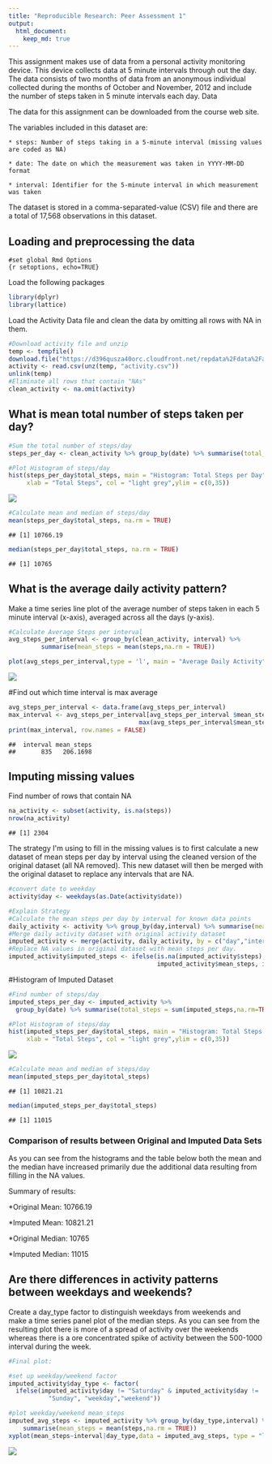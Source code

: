 ```yaml
---
title: "Reproducible Research: Peer Assessment 1"
output: 
  html_document:
    keep_md: true
---
```


This assignment makes use of data from a personal activity monitoring device. This device collects data at 5 minute intervals through out the day. The data consists of two months of data from an anonymous individual collected during the months of October and November, 2012 and include the number of steps taken in 5 minute intervals each day.
Data

The data for this assignment can be downloaded from the course web site.

The variables included in this dataset are:

    * steps: Number of steps taking in a 5-minute interval (missing values are coded as NA)

    * date: The date on which the measurement was taken in YYYY-MM-DD format

    * interval: Identifier for the 5-minute interval in which measurement was taken

The dataset is stored in a comma-separated-value (CSV) file and there are a total of 17,568 observations in this dataset.

## Loading and preprocessing the data

```
#set global Rmd Options
{r setoptions, echo=TRUE}
```

Load the following packages


```r
library(dplyr)
library(lattice)
```
Load the Activity Data file and clean the data by omitting all rows with NA in them.

```r
#Download activity file and unzip
temp <- tempfile()
download.file("https://d396qusza40orc.cloudfront.net/repdata%2Fdata%2Factivity.zip",temp)
activity <- read.csv(unz(temp, "activity.csv")) 
unlink(temp)
#Eliminate all rows that contain "NAs"
clean_activity <- na.omit(activity)
```

## What is mean total number of steps taken per day?

```r
#Sum the total number of steps/day
steps_per_day <- clean_activity %>% group_by(date) %>% summarise(total_steps = sum(steps,na.rm = TRUE))

#Plot Histogram of steps/day
hist(steps_per_day$total_steps, main = "Histogram: Total Steps per Day", breaks = "Sturges",
     xlab = "Total Steps", col = "light grey",ylim = c(0,35))
```

![](PA1_template_files/figure-html/histogram_Original_Activity-1.png)<!-- -->

```r
#Calculate mean and median of steps/day
mean(steps_per_day$total_steps, na.rm = TRUE)
```

```
## [1] 10766.19
```

```r
median(steps_per_day$total_steps, na.rm = TRUE)
```

```
## [1] 10765
```

## What is the average daily activity pattern?
Make a time series line plot of the average number of steps taken in each 5 minute interval (x-axis), averaged across all the days (y-axis).

```r
#Calculate Average Steps per interval
avg_steps_per_interval <- group_by(clean_activity, interval) %>%
         summarise(mean_steps = mean(steps,na.rm = TRUE))

plot(avg_steps_per_interval,type = 'l', main = "Average Daily Activity", col ="blue")
```

![](PA1_template_files/figure-html/time_series_mean_steps_per_day-1.png)<!-- -->

#Find out which time interval is max average

```r
avg_steps_per_interval <- data.frame(avg_steps_per_interval)
max_interval <- avg_steps_per_interval[avg_steps_per_interval $mean_steps == 
                                    max(avg_steps_per_interval$mean_steps),]
print(max_interval, row.names = FALSE)
```

```
##  interval mean_steps
##       835   206.1698
```

## Imputing missing values
Find number of rows that contain NA

```r
na_activity <- subset(activity, is.na(steps))
nrow(na_activity)
```

```
## [1] 2304
```
The strategy I'm using to fill in the missing values is to first calculate a new dataset of mean steps per day by interval using the cleaned version of the original dataset (all NA removed). This new dataset will then be merged with the original dataset to replace any intervals that are NA.

```r
#convert date to weekday 
activity$day <- weekdays(as.Date(activity$date))

#Explain Strategy
#Calculate the mean steps per day by interval for known data points
daily_activity <- activity %>% group_by(day,interval) %>% summarise(mean_steps = mean(steps,na.rm = TRUE))
#Merge daily activity dataset with original activity dataset
imputed_activity <- merge(activity, daily_activity, by = c("day","interval"))
#Replace NA values in original dataset with mean steps per day.
imputed_activity$imputed_steps <- ifelse(is.na(imputed_activity$steps),
                                         imputed_activity$mean_steps, imputed_activity$steps)
```

#Histogram of Imputed Dataset

```r
#Find number of steps/day
imputed_steps_per_day <- imputed_activity %>% 
  group_by(date) %>% summarise(total_steps = sum(imputed_steps,na.rm=TRUE))

#Plot Histogram of steps/day
hist(imputed_steps_per_day$total_steps, main = "Histogram: Total Steps per Day", breaks = "Sturges",
     xlab = "Total Steps", col = "light grey",ylim = c(0,35))
```

![](PA1_template_files/figure-html/histogram_imputed_data-1.png)<!-- -->

```r
#Calculate mean and median of steps/day
mean(imputed_steps_per_day$total_steps)
```

```
## [1] 10821.21
```

```r
median(imputed_steps_per_day$total_steps)
```

```
## [1] 11015
```
### Comparison of results between Original and Imputed Data Sets

As you can see from the histograms and the table below both the mean and the median have increased primarily due the additional data resulting from filling in the NA values.

Summary of results:

*Original Mean:   10766.19

*Imputed Mean:    10821.21

*Original Median: 10765

*Imputed Median:  11015

## Are there differences in activity patterns between weekdays and weekends?
Create a day_type factor to distinguish weekdays from weekends and  
make a time series panel plot of the median steps.
As you can see from the resulting plot there is more of a spread of activity over the weekends whereas there is a ore concentrated spike of activity between the 500-1000 interval during the week. 


```r
#Final plot:

#set up weekday/weekend factor
imputed_activity$day_type <- factor(
  ifelse(imputed_activity$day != "Saturday" & imputed_activity$day != 
           "Sunday", "weekday","weekend"))

#plot weekday/weekend mean_steps
imputed_avg_steps <- imputed_activity %>% group_by(day_type,interval) %>% 
    summarise(mean_steps = mean(steps,na.rm = TRUE))
xyplot(mean_steps~interval|day_type,data = imputed_avg_steps, type = "l", layout = c(1,2))
```

![](PA1_template_files/figure-html/Imputed_activity_weekday_vs_weekend-1.png)<!-- -->
